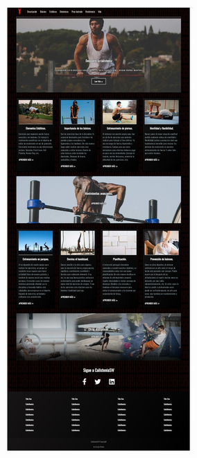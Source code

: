 ![Image text](https://github.com/SergioRodas/Calisthenics-site/blob/main/src/public/img/CalisteniaSW.jpg)

